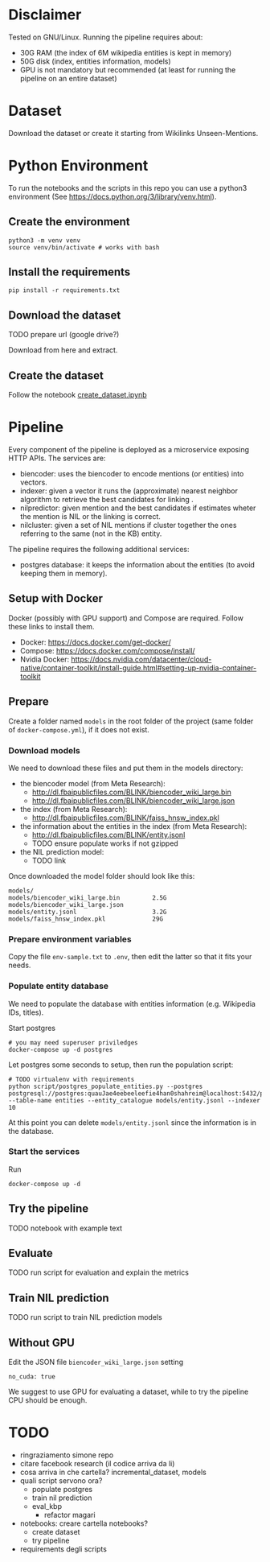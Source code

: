 # Disclaimer

Tested on GNU/Linux.
Running the pipeline requires about:
- 30G RAM (the index of 6M wikipedia entities is kept in memory)
- 50G disk (index, entities information, models)
- GPU is not mandatory but recommended (at least for running the pipeline on an entire dataset)

# Dataset
Download the dataset or create it starting from Wikilinks Unseen-Mentions.

# Python Environment
To run the notebooks and the scripts in this repo you can use a python3 environment (See https://docs.python.org/3/library/venv.html).

## Create the environment
```
python3 -m venv venv
source venv/bin/activate # works with bash
```

## Install the requirements
```
pip install -r requirements.txt
```

## Download the dataset
TODO prepare url (google drive?)

Download from here and extract.

## Create the dataset
Follow the notebook [create_dataset.ipynb]()

# Pipeline
Every component of the pipeline is deployed as a microservice exposing HTTP APIs.
The services are:
- biencoder: uses the biencoder to encode mentions (or entities) into vectors.
- indexer: given a vector it runs the (approximate) nearest neighbor algorithm to retrieve the best candidates for linking .
- nilpredictor: given mention and the best candidates if estimates wheter the mention is NIL or the linking is correct.
- nilcluster: given a set of NIL mentions if cluster together the ones referring to the same (not in the KB) entity.

The pipeline requires the following additional services:
- postgres database: it keeps the information about the entities (to avoid keeping them in memory).

## Setup with Docker
Docker (possibly with GPU support) and Compose are required.
Follow these links to install them.
- Docker: https://docs.docker.com/get-docker/
- Compose: https://docs.docker.com/compose/install/
- Nvidia Docker: https://docs.nvidia.com/datacenter/cloud-native/container-toolkit/install-guide.html#setting-up-nvidia-container-toolkit

## Prepare
Create a folder named `models` in the root folder of the project (same folder of `docker-compose.yml`), if it does not exist.

### Download models
We need to download these files and put them in the models directory:
- the biencoder model (from Meta Research):
    - http://dl.fbaipublicfiles.com/BLINK/biencoder_wiki_large.bin
    - http://dl.fbaipublicfiles.com/BLINK/biencoder_wiki_large.json
- the index (from Meta Research):
    - http://dl.fbaipublicfiles.com/BLINK/faiss_hnsw_index.pkl
- the information about the entities in the index (from Meta Research):
    - http://dl.fbaipublicfiles.com/BLINK/entity.jsonl
    - TODO ensure populate works if not gzipped
- the NIL prediction model:
    - TODO link

Once downloaded the model folder should look like this:
```
models/
models/biencoder_wiki_large.bin         2.5G
models/biencoder_wiki_large.json
models/entity.jsonl                     3.2G
models/faiss_hnsw_index.pkl             29G
```

### Prepare environment variables
Copy the file `env-sample.txt` to `.env`, then edit the latter so that it fits your needs.

### Populate entity database
We need to populate the database with entities information (e.g. Wikipedia IDs, titles).

Start postgres
```
# you may need superuser priviledges
docker-compose up -d postgres
```

Let postgres some seconds to setup, then run the population script:
```
# TODO virtualenv with requirements
python script/postgres_populate_entities.py --postgres postgresql://postgres:quauJae4eebeeleefie4han0shahreim@localhost:5432/postgres --table-name entities --entity_catalogue models/entity.jsonl --indexer 10
```

At this point you can delete `models/entity.jsonl` since the information is in the database.

### Start the services
Run
```
docker-compose up -d
```

## Try the pipeline
TODO notebook with example text

## Evaluate
TODO run script for evaluation and explain the metrics

## Train NIL prediction
TODO run script to train NIL prediction models

## Without GPU
Edit the JSON file `biencoder_wiki_large.json` setting
```
no_cuda: true
```
We suggest to use GPU for evaluating a dataset, while to try the pipeline CPU should be enough.

# TODO
- ringraziamento simone repo
- citare facebook research (il codice arriva da li)
- cosa arriva in che cartella? incremental_dataset, models
- quali script servono ora?
    - populate postgres
    - train nil prediction
    - eval_kbp
        - refactor magari
- notebooks: creare cartella notebooks?
    - create dataset
    - try pipeline
- requirements degli scripts